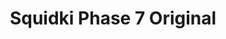 ---
slug: squidki-phase-7-original-95
title: Squidki Phase 7 Original
description: "Squidki Phase 7 Original is an exciting online game. Play for free directly in your browser!"
icon: /images/new_mods/Sprunki Phase 7 Original.png
url: https://wowtbc.net/sprunkin/phase7-original/index.html
previewImage: /images/new_mods/Sprunki Phase 7 Original.png
type: new mods

# SEO配置
seo:
  title: "Squidki Phase 7 Original - Play Free Online Game | Fun Browser Games"
  description: "Squidki Phase 7 Original - Play this fun online game for free in your browser. No download required!"
  ogImage: "/images/new_mods/Sprunki Phase 7 Original.png"
  keywords: "squidki-phase-7-original-95, online game, browser game, free game, new mods game, play online"

videoUrls:
  - https://www.youtube.com/embed/example1
  - https://www.youtube.com/embed/example2

whyPlay:
  title: "Why Play Squidki Phase 7 Original?"
  items:
    - "Immersive Gameplay: Squidki Phase 7 Original offers an engaging and immersive gaming experience that will keep you entertained for hours"
    - "Challenging Levels: Test your skills with increasingly difficult challenges and obstacles"
    - "Beautiful Graphics: Enjoy stunning visuals and smooth animations that bring the game world to life"
    - "Regular Updates: New content and features are added regularly to keep the game fresh and exciting"
    - "Free to Play: Experience all the fun without spending a penny"
    - "Community Features: Connect with other players, share strategies, and compete for high scores"
    - "Cross-Platform: Play on any device with a web browser, no downloads required"

features:
  title: "Key Features of Squidki Phase 7 Original"
  image: "/images/new_mods/Sprunki Phase 7 Original.png"
  items:
    - "Intuitive Controls: Easy to learn controls make Squidki Phase 7 Original accessible for players of all skill levels"
    - "Multiple Game Modes: Enjoy various gameplay options that provide different challenges and experiences"
    - "Character Customization: Personalize your gaming experience with unique characters and items"
    - "Achievement System: Complete special tasks to earn rewards and recognition"
    - "Leaderboards: Compete with players worldwide and see who can achieve the highest scores"

characteristics:
  title: "Game Characteristics"
  image: "/images/new_mods/Sprunki Phase 7 Original.png"
  items:
    - "Genre: New mods game with elements of strategy and skill"
    - "Difficulty: Suitable for both casual gamers and those seeking a challenge"
    - "Play Time: Quick sessions or extended gameplay, depending on your preference"
    - "Art Style: Vibrant and engaging visuals that enhance the gaming experience"
    - "Sound Design: Immersive audio that complements the gameplay perfectly"

info: "Squidki Phase 7 Original is an exciting online game that offers players a unique and engaging gaming experience. With its intuitive controls, stunning visuals, and challenging gameplay, Squidki Phase 7 Original provides hours of entertainment for players of all ages and skill levels. Whether you're looking for a quick gaming session during a break or an extended play session, Squidki Phase 7 Original delivers an immersive experience that will keep you coming back for more. The game features multiple levels of increasing difficulty, ensuring that players are constantly challenged as they progress. With regular updates adding new content and features, Squidki Phase 7 Original remains fresh and exciting, providing endless entertainment options for its growing community of players."

howToPlayIntro: "Welcome to Squidki Phase 7 Original! This guide will walk you through the basics and help you master the game. Whether you're a beginner or looking to improve your skills, these tips and instructions will enhance your gaming experience."

howToPlaySteps:
  - title: "Getting Started"
    description: "Begin your Squidki Phase 7 Original adventure by familiarizing yourself with the controls. Use your keyboard or mouse to navigate through the game interface. The tutorial will guide you through the basic mechanics and help you understand the objectives."
  - title: "Understanding the Objectives"
    description: "In Squidki Phase 7 Original, your main goal is to progress through levels by completing specific objectives. Each level presents unique challenges that require different strategies and approaches."
  - title: "Mastering the Controls"
    description: "Practice using the controls to improve your precision and reaction time. Squidki Phase 7 Original requires quick reflexes and strategic thinking to overcome obstacles and defeat opponents."
  - title: "Utilizing Power-ups"
    description: "Collect power-ups throughout the game to enhance your abilities and overcome difficult challenges. Each power-up offers unique advantages that can be crucial for success."
  - title: "Developing Strategies"
    description: "As you progress in Squidki Phase 7 Original, develop effective strategies for different scenarios. Analyze patterns, anticipate challenges, and adapt your approach to maximize your performance."

faq:
  title: "Frequently Asked Questions about Squidki Phase 7 Original"
  items:
    - question: "Is Squidki Phase 7 Original free to play?"
      answer: "Yes, Squidki Phase 7 Original is completely free to play directly in your web browser. No downloads or purchases are required to enjoy the full game experience."
    - question: "Can I play Squidki Phase 7 Original on mobile devices?"
      answer: "Yes, Squidki Phase 7 Original is optimized for both desktop and mobile play. You can enjoy the game on any device with a web browser and internet connection."
    - question: "Are there any in-game purchases?"
      answer: "While Squidki Phase 7 Original is free to play, there may be optional in-game purchases available for cosmetic items or additional features that don't affect core gameplay."
    - question: "How often is Squidki Phase 7 Original updated?"
      answer: "The developers regularly update Squidki Phase 7 Original with new content, features, and improvements based on player feedback and game performance."
    - question: "Can I play Squidki Phase 7 Original offline?"
      answer: "Currently, Squidki Phase 7 Original requires an internet connection to play as it's a browser-based online game."
    - question: "Is Squidki Phase 7 Original suitable for children?"
      answer: "Yes, Squidki Phase 7 Original is designed to be family-friendly and suitable for players of all ages."
    - question: "How do I report bugs or issues?"
      answer: "If you encounter any problems while playing Squidki Phase 7 Original, you can report them through the game's support page or contact the developers directly through their website."
    - question: "Still Have Questions?"
      answer: "If you have additional questions about Squidki Phase 7 Original that aren't covered in this FAQ, please visit our support center or contact our customer service team for assistance."
---